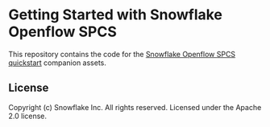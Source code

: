 # Getting Started with Snowflake Openflow SPCS

This repository contains the code for the [Snowflake Openflow SPCS quickstart](https://quickstarts.snowflake.com/guide/getting_started_with_openflow_spcs/index.html) companion assets.

## License

Copyright (c) Snowflake Inc. All rights reserved.
Licensed under the Apache 2.0 license.
